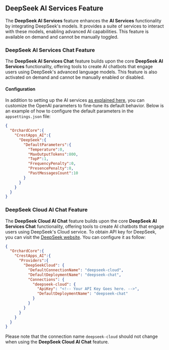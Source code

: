 ## DeepSeek AI Services Feature

The **DeepSeek AI Services** feature enhances the **AI Services** functionality by integrating DeepSeek's models. It provides a suite of services to interact with these models, enabling advanced AI capabilities. This feature is available on demand and cannot be manually toggled.

### DeepSeek AI Services Chat Feature

The **DeepSeek AI Services Chat** feature builds upon the core **DeepSeek AI Services** functionality, offering tools to create AI chatbots that engage users using DeepSeek's advanced language models. This feature is also activated on demand and cannot be manually enabled or disabled.

#### Configuration

In addition to setting up the AI services [as explained here](../CrestApps.OrchardCore.AI/README.md), you can customize the OpenAI parameters to fine-tune its default behavior. Below is an example of how to configure the default parameters in the `appsettings.json` file:

```json
{
  "OrchardCore":{
    "CrestApps_AI":{
      "DeepSeek":{
        "DefaultParameters":{
          "Temperature":0,
          "MaxOutputTokens":800,
          "TopP":1,
          "FrequencyPenalty":0,
          "PresencePenalty":0,
          "PastMessagesCount":10
        }
      }
    }
  }
}
```

### DeepSeek Cloud AI Chat Feature

The **DeepSeek Cloud AI Chat** feature builds upon the core **DeepSeek AI Services Chat** functionality, offering tools to create AI chatbots that engage users using DeepSeek's Cloud service. To obtain API key for DeepSeek, you can visit the [DeepSeek website](https://platform.deepseek.com/). You can configure it as follow:

```json
{
  "OrchardCore":{
    "CrestApps_AI":{
      "Providers":{
        "DeepSeekCloud": {
          "DefaultConnectionName": "deepseek-cloud",
          "DefaultDeploymentName": "deepseek-chat",
          "Connections": {
            "deepseek-cloud": {
              "ApiKey": "<!-- Your API Key Goes here. -->",
              "DefaultDeploymentName": "deepseek-chat"
            }
          }
        }
      }
    }
  }
}
```
Please note that the connection name `deepseek-cloud` should not change when using the **DeepSeek Cloud AI Chat** feature.
